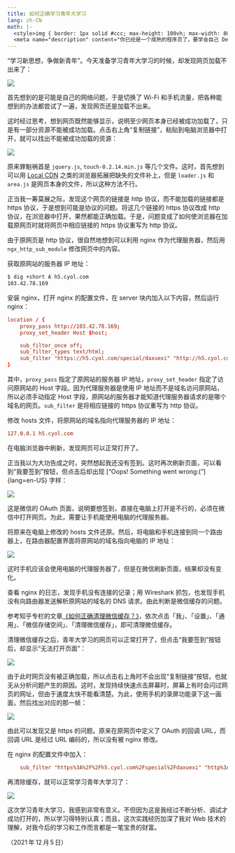 ```yaml
---
title: 如何正确学习青年大学习
lang: zh-CN
math: |-
  <style>img { border: 1px solid #ccc; max-height: 100vh; max-width: 80%; }</style>
  <meta name="description" content="你已经是一个成熟的程序员了，要学会自己 Debug"/>
---
```


“学习新思想，争做新青年”。今天准备学习青年大学习的时候，却发现网页加载不出来了：

![](0.jpg)

首先想到的是可能是自己的网络问题，于是切换了 Wi-Fi 和手机流量，把各种能想到的办法都尝试了一遍，发现网页还是加载不出来。

这时经过思考，想到网页既然能够显示，说明至少网页本身已经被成功加载了，只是有一部分资源不能被成功加载。点击右上角“复制链接”，粘贴到电脑浏览器中打开，就可以找出不能被成功加载的资源：

![](1.png)

原来罪魁祸首是 `jquery.js`, `touch-0.2.14.min.js` 等几个文件。这时，首先想到可以用 [Local CDN](https://addons.mozilla.org/en-US/firefox/addon/local-cdn-webextension/) 之类的浏览器拓展把缺失的文件补上，但是 `loader.js` 和 `area.js` 是网页本身的文件，所以这种方法不行。

正当我一筹莫展之际，发现这个网页的链接是 http 协议，而不能加载的链接都是 https 协议，于是想到可能是协议的问题。将这几个链接的 https 协议改成 http 协议，在浏览器中打开，果然都能正确加载。于是，问题变成了如何使浏览器在加载原网页时就将网页中相应链接的 https 协议重写为 http 协议。

由于原网页是 http 协议，很自然地想到可以利用 nginx 作为代理服务器，然后用 `ngx_http_sub_module` 修改网页中的内容。

获取原网站的服务器 IP 地址：

```sh
$ dig +short A h5.cyol.com
103.42.78.169
```

安装 nginx，打开 nginx 的配置文件，在 server 块内加入以下内容，然后运行 nginx：

```conf
location / {
    proxy_pass http://103.42.78.169;
    proxy_set_header Host $host;

    sub_filter_once off;
    sub_filter_types text/html;
    sub_filter "https://h5.cyol.com/special/daxuexi" "http://h5.cyol.com/special/daxuexi";
}
```

其中，`proxy_pass` 指定了原网站的服务器 IP 地址，`proxy_set_header` 指定了访问原网站的 Host 字段。因为代理服务器是使用 IP 地址而不是域名访问原网站，所以必须手动指定 Host 字段，原网站的服务器才能知道代理服务器请求的是哪个域名的网页。`sub_filter` 是将相应链接的 https 协议重写为 http 协议。

修改 hosts 文件，将原网站的域名指向代理服务器的 IP 地址：

```ini
127.0.0.1 h5.cyol.com
```

在电脑浏览器中刷新，发现网页可以正常打开了。

正当我以为大功告成之时，突然想起我还没有签到。这时再次刷新页面，可以看到“我要签到”按钮，但点击后却出现 [“Oops! Something went wrong:(”]{lang=en-US} 字样：

![](2.png)

这是微信的 OAuth 页面，说明要想签到，直接在电脑上打开是不行的，必须在微信中打开网页。为此，需要让手机能使用电脑的代理服务器。

将原来在电脑上修改的 hosts 文件还原。然后，将电脑和手机连接到同一个路由器上，在路由器配置界面将原网站的域名指向电脑的 IP 地址：

![](3.png)

这时手机应该会使用电脑的代理服务器了，但是在微信刷新页面，结果却没有变化。

查看 nginx 的日志，发现手机没有连接的记录；用 Wireshark 抓包，也发现手机没有向路由器发送解析原网站的域名的 DNS 请求。由此判断是微信缓存的问题。

参考知乎专栏的文章[《如何正确清理微信缓存？》](https://zhuanlan.zhihu.com/p/71840735)，依次点击「我」、「设置」、「通用」、「微信存储空间」、「清理微信缓存」，即可清理微信缓存。

清理微信缓存之后，青年大学习的网页可以正常打开了，但点击“我要签到”按钮后，却显示“无法打开页面”：

![](4.jpg)

由于此时网页没有被正确加载，所以点击右上角时不会出现“复制链接”按钮，也就无从分析问题产生的原因。这时，发现持续快速点击屏幕时，屏幕上有时会闪过网页的网址，但由于速度太快不能看清楚。为此，使用手机的录屏功能录下这一画面，然后找出对应的那一帧：

![](5.png)

由此可以发现又是 https 的问题。原来在原网页中定义了 OAuth 的回调 URL，而回调 URL 是经过 URL 编码的，所以没有被 nginx 修改。

在 nginx 的配置文件中加入：

```conf
    sub_filter "https%3A%2F%2Fh5.cyol.com%2Fspecial%2Fdaxuexi" "http%3A%2F%2Fh5.cyol.com%2Fspecial%2Fdaxuexi";
```

再清除缓存，就可以正常学习青年大学习了：

![](6.jpg)

这次学习青年大学习，我感到非常有意义。不但因为这是我经过不断分析、调试才成功打开的，所以学习得特别认真；而且，这次实践经历加深了我对 Web 技术的理解，对我今后的学习和工作而言都是一笔宝贵的财富。

（2021&#8239;年&#8239;12&#8239;月&#8239;5&#8239;日）
